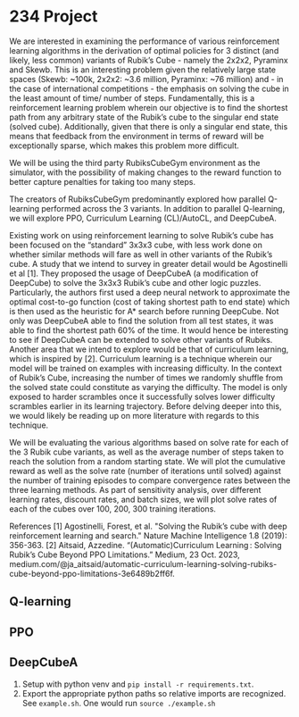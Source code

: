 # 234 Project

We are interested in examining the performance of various reinforcement learning algorithms in the derivation of optimal policies for 3 distinct (and likely, less common) variants of Rubik’s Cube - namely the 2x2x2, Pyraminx and Skewb. This is an interesting problem given the relatively large state spaces (Skewb: ~100k, 2x2x2: ~3.6 million, Pyraminx: ~76 million) and - in the case of international competitions - the emphasis on solving the cube in the least amount of time/ number of steps. Fundamentally, this is a reinforcement learning problem wherein our objective is to find the shortest path from any arbitrary state of the Rubik’s cube to the singular end state (solved cube). Additionally, given that there is only a singular end state, this means that feedback from the environment in terms of reward will be exceptionally sparse, which makes this problem more difficult.

We will be using the third party RubiksCubeGym environment as the simulator, with the possibility of making changes to the reward function to better capture penalties for taking too many steps.

The creators of RubiksCubeGym predominantly explored how parallel Q-learning performed across the 3 variants. In addition to parallel Q-learning, we will explore PPO, Curriculum Learning (CL)/AutoCL, and DeepCubeA.

Existing work on using reinforcement learning to solve Rubik’s cube has been focused on the “standard” 3x3x3 cube, with less work done on whether similar methods will fare as well in other variants of the Rubik’s cube. A study that we intend to survey in greater detail would be Agostinelli et al [1]. They proposed the usage of DeepCubeA (a modification of DeepCube) to solve the 3x3x3 Rubik’s cube and other logic puzzles. Particularly, the authors first used a deep neural network to approximate the optimal cost-to-go function (cost of taking shortest path to end state) which is then used as the heuristic for A* search before running DeepCube. Not only was DeepCubeA able to find the solution from all test states, it was able to find the shortest path 60% of the time. It would hence be interesting to see if DeepCubeA can be extended to solve other variants of Rubiks.
Another area that we intend to explore would be that of curriculum learning, which is inspired by [2]. Curriculum learning is a technique wherein our model will be trained on examples with increasing difficulty. In the context of Rubik’s Cube, increasing the number of times we randomly shuffle from the solved state could constitute as varying the difficulty. The model is only exposed to harder scrambles once it successfully solves lower difficulty scrambles earlier in its learning trajectory. Before delving deeper into this, we would likely be reading up on more literature with regards to this technique.

We will be evaluating the various algorithms based on solve rate for each of the 3 Rubik cube variants, as well as the average number of steps taken to reach the solution from a random starting state. We will plot the cumulative reward as well as the solve rate (number of iterations until solved) against the number of training episodes to compare convergence rates between the three learning methods. As part of sensitivity analysis, over different learning rates, discount rates, and batch sizes, we will plot solve rates of each of the cubes over 100, 200, 300 training iterations. 

References
[1] Agostinelli, Forest, et al. "Solving the Rubik’s cube with deep reinforcement learning and search." Nature Machine Intelligence 1.8 (2019): 356-363.
[2] Aitsaid, Azzedine. “(Automatic)Curriculum Learning : Solving Rubik’s Cube Beyond PPO Limitations.” Medium, 23 Oct. 2023, medium.com/@ja_aitsaid/automatic-curriculum-learning-solving-rubiks-cube-beyond-ppo-limitations-3e6489b2ff6f. 

## Q-learning

## PPO

## DeepCubeA

1. Setup with python venv and `pip install -r requirements.txt`.
2. Export the appropriate python paths so relative imports are recognized. See `example.sh`. One would run `source ./example.sh`
